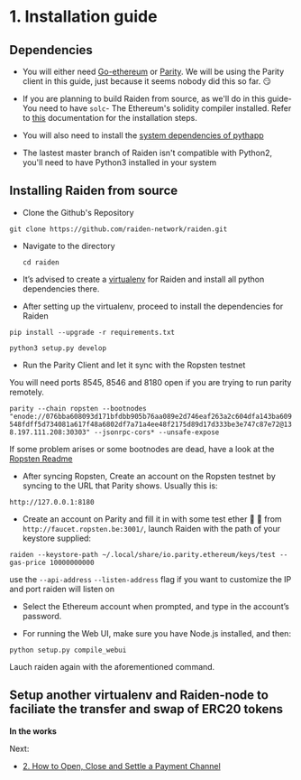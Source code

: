 <h1>1. Installation guide </h1>

<h2> Dependencies </h2>


* You will either need [Go-ethereum](https://github.com/ethereum/go-ethereum/wiki/Building-Ethereum) or [Parity](https://github.com/paritytech/parity#simple-one-line-installer-for-mac-and-ubuntu). We will be using the Parity client in this guide, just because it seems nobody did this so far. :smirk:

* If you are planning to build Raiden from source, as we'll do in this guide- You need to have `solc`- The Ethereum's solidity compiler installed.
  Refer to [this](http://solidity.readthedocs.io/en/latest/installing-solidity.html) documentation for the installation steps. 
  
* You will also need to install the [system dependencies of pythapp](https://github.com/ethereum/pyethapp/#installation-on-ubuntudebian) 


* The lastest master branch of Raiden isn't compatible with Python2, you'll need to have Python3 installed in your system

<h2> Installing Raiden from source </h2>

* Clone the Github's Repository

 `git clone https://github.com/raiden-network/raiden.git`
 
* Navigate to the directory
 
  `cd raiden`

* It’s advised to create a [virtualenv](http://docs.python-guide.org/en/latest/dev/virtualenvs/) for Raiden and install all python dependencies there.

* After setting up the virtualenv, proceed to install the dependencies for Raiden

`pip install --upgrade -r requirements.txt`

`python3 setup.py develop`


* Run the Parity Client and let it sync with the Ropsten testnet

You will need ports 8545, 8546 and 8180 open if you are trying to run parity remotely.

`parity --chain ropsten --bootnodes "enode://076bba608093d171bfdbb905b76aa089e2d746eaf263a2c604dfa143ba609548fdff5d734081a617f48a6802df7a71a4ee48f2175d89d17d333be3e747c87e72@138.197.111.208:30303" --jsonrpc-cors* --unsafe-expose`

If some problem arises or some bootnodes are dead, have a look at the [Ropsten Readme](raiden-network.readthedocs.io/en/stable/overview_and_guide.html)

* After syncing Ropsten, Create an account on the Ropsten testnet by syncing to the URL that Parity shows. Usually this is:

`http://127.0.0.1:8180`

* Create an account on Parity and fill it in with some test ether :beer: :beer: from ` http://faucet.ropsten.be:3001/ `, launch Raiden with the path of your keystore supplied: 

`raiden --keystore-path ~/.local/share/io.parity.ethereum/keys/test --gas-price 10000000000`

use the `--api-address` `--listen-address` flag if you want to customize the IP and port raiden will listen on

* Select the Ethereum account when prompted, and type in the account’s password.

* For running the Web UI, make sure you have Node.js installed, and then:

`python setup.py compile_webui`

Lauch raiden again with the aforementioned command.

<h2> Setup another virtualenv and Raiden-node to faciliate the transfer and swap of ERC20 tokens </h2> 

**In the works**

Next:
* [2. How to Open, Close and Settle a Payment Channel](OpenChannel.md)
